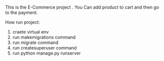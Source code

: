 This is the E-Commerce project . You Can add product to cart and then go to the payment.



How run project:
1. craete virtual env
2. run makemigrations command
3. run migrate command
4. run createsuperuser command
5. run python manage.py runserver
